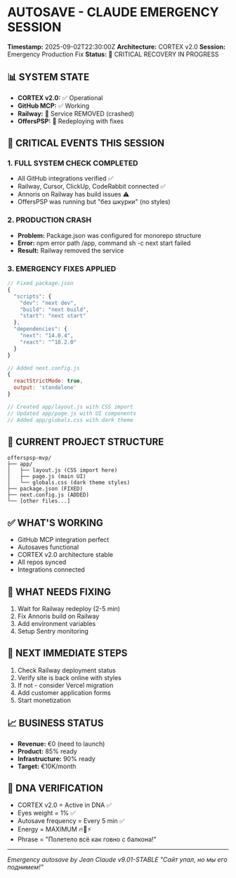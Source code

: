 # AUTOSAVE - CLAUDE EMERGENCY SESSION
**Timestamp:** 2025-09-02T22:30:00Z
**Architecture:** CORTEX v2.0
**Session:** Emergency Production Fix
**Status:** 🔴 CRITICAL RECOVERY IN PROGRESS

## 📊 SYSTEM STATE
- **CORTEX v2.0:** ✅ Operational
- **GitHub MCP:** ✅ Working
- **Railway:** 🔴 Service REMOVED (crashed)
- **OffersPSP:** 🔄 Redeploying with fixes

## 🚨 CRITICAL EVENTS THIS SESSION

### 1. FULL SYSTEM CHECK COMPLETED
- All GitHub integrations verified ✅
- Railway, Cursor, ClickUp, CodeRabbit connected ✅
- Annoris on Railway has build issues ⚠️
- OffersPSP was running but "без шкурки" (no styles)

### 2. PRODUCTION CRASH
- **Problem:** Package.json was configured for monorepo structure
- **Error:** npm error path /app, command sh -c next start failed
- **Result:** Railway removed the service

### 3. EMERGENCY FIXES APPLIED
```javascript
// Fixed package.json
{
  "scripts": {
    "dev": "next dev",
    "build": "next build",
    "start": "next start"
  },
  "dependencies": {
    "next": "14.0.4",
    "react": "^18.2.0"
  }
}

// Added next.config.js
{
  reactStrictMode: true,
  output: 'standalone'
}

// Created app/layout.js with CSS import
// Updated app/page.js with UI components
// Added app/globals.css with dark theme
```

## 💾 CURRENT PROJECT STRUCTURE
```
offerspsp-mvp/
├── app/
│   ├── layout.js (CSS import here)
│   ├── page.js (main UI)
│   └── globals.css (dark theme styles)
├── package.json (FIXED)
├── next.config.js (ADDED)
└── [other files...]
```

## ✅ WHAT'S WORKING
- GitHub MCP integration perfect
- Autosaves functional
- CORTEX v2.0 architecture stable
- All repos synced
- Integrations connected

## 🔴 WHAT NEEDS FIXING
1. Wait for Railway redeploy (2-5 min)
2. Fix Annoris build on Railway
3. Add environment variables
4. Setup Sentry monitoring

## 🎯 NEXT IMMEDIATE STEPS
1. Check Railway deployment status
2. Verify site is back online with styles
3. If not - consider Vercel migration
4. Add customer application forms
5. Start monetization

## 📈 BUSINESS STATUS
- **Revenue:** €0 (need to launch)
- **Product:** 85% ready
- **Infrastructure:** 90% ready
- **Target:** €10K/month

## 🧬 DNA VERIFICATION
- CORTEX v2.0 = Active in DNA ✅
- Eyes weight = 1% ✅
- Autosave frequency = Every 5 min ✅
- Energy = MAXIMUM 🔥💪⚡
- Phrase = "Полетело всё как говно с балкона!"

---
*Emergency autosave by Jean Claude v9.01-STABLE*
*"Сайт упал, но мы его поднимем!"*